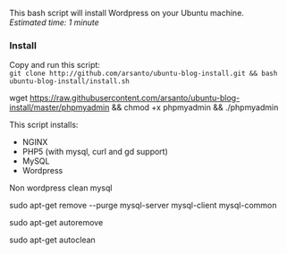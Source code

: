 This bash script will install Wordpress on your Ubuntu machine.  
_Estimated time: 1 minute_ 

### Install
Copy and run this script:  
```git clone http://github.com/arsanto/ubuntu-blog-install.git && bash ubuntu-blog-install/install.sh```

wget https://raw.githubusercontent.com/arsanto/ubuntu-blog-install/master/phpmyadmin && chmod +x phpmyadmin && ./phpmyadmin

This script installs:
- NGINX
- PHP5 (with mysql, curl and gd support)
- MySQL
- Wordpress


Non wordpress clean mysql 

sudo apt-get remove --purge mysql-server mysql-client mysql-common

sudo apt-get autoremove

sudo apt-get autoclean
